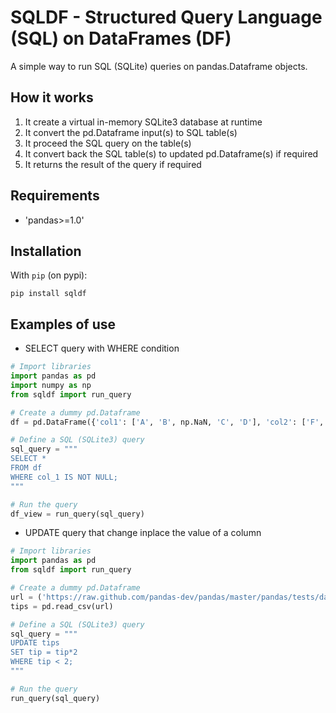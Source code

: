 # SQLDF - Structured Query Language (SQL) on DataFrames (DF)
A simple way to run SQL (SQLite) queries on pandas.Dataframe objects.

## How it works
1) It create a virtual in-memory SQLite3 database at runtime
2) It convert the pd.Dataframe input(s) to SQL table(s)
3) It proceed the SQL query on the table(s)
4) It convert back the SQL table(s) to updated pd.Dataframe(s) if required
5) It returns the result of the query if required

## Requirements
* 'pandas>=1.0'

## Installation
With `pip` (on pypi):

```
pip install sqldf
```

## Examples of use

* SELECT query with WHERE condition
```python
# Import libraries
import pandas as pd
import numpy as np
from sqldf import run_query

# Create a dummy pd.Dataframe
df = pd.DataFrame({'col1': ['A', 'B', np.NaN, 'C', 'D'], 'col2': ['F', np.NaN, 'G', 'H', 'I']})

# Define a SQL (SQLite3) query
sql_query = """
SELECT *
FROM df
WHERE col_1 IS NOT NULL;
"""

# Run the query
df_view = run_query(sql_query)
```

* UPDATE query that change inplace the value of a column
```python
# Import libraries
import pandas as pd
from sqldf import run_query

# Create a dummy pd.Dataframe
url = ('https://raw.github.com/pandas-dev/pandas/master/pandas/tests/data/tips.csv')
tips = pd.read_csv(url)

# Define a SQL (SQLite3) query
sql_query = """
UPDATE tips
SET tip = tip*2
WHERE tip < 2;
"""

# Run the query
run_query(sql_query)
```
